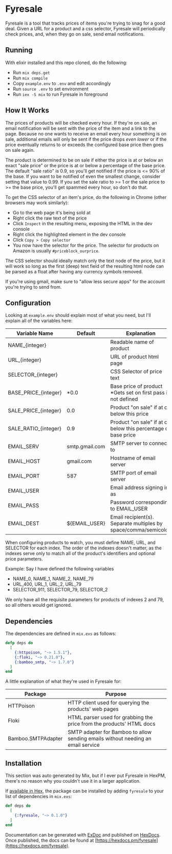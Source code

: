 # Fyresale

Fyresale is a tool that tracks prices of items you're trying to snag for a good deal.
Given a URL for a product and a css selector, Fyresale will periodically check prices,
and, when they go on sale, send email notifications.

## Running

With elixir installed and this repo cloned, do the following:

* Run ```mix deps.get```
* Run ```mix compile```
* Copy ```example.env``` to ```.env``` and edit accordingly
* Run ```source .env``` to set environment
* Run ```iex -S mix``` to run Fyresale in foreground

## How It Works

The prices of products will be checked every hour. If they're on sale, an email notification will be sent
with the price of the item and a link to the page. Because no one wants to receive an email every hour something
is on sale, additional emails will only be sent if the price drops *even lower* or if the price eventually returns to
or exceeds the configured base price then goes on sale again.

The product is determined to be on sale if either the price is at or below an exact "sale price" or the price
is at or below a percentage of the base price. The default "sale ratio" is 0.9, so you'll get notified if the
price is <= 90% of the base. If you want to be notified of even the smallest change, consider setting that 
value to 0.99. If you set the sale ratio to >= 1 or the sale price to >= the base price, you'll get spammed
every hour, so don't do that.

To get the CSS selector of an item's price, do the following in Chrome (other browsers may work similarly):
* Go to the web page it's being sold at
* Right click the raw text of the price
* Click ```Inspect``` in the resulting menu, exposing the HTML in the dev console
* Right click the highlighted element in the dev console
* Click ```Copy > Copy selector```
* You now have the selector for the price. The selector for products on Amazon is usually ```#priceblock_ourprice```.

The CSS selector should ideally match only the text node of the price, but it will work so long as the first 
(deep) text field of the resulting html node can be parsed as a float after having any currency symbols removed.

If you're using gmail, make sure to "allow less secure apps" for the account you're trying to send from.

## Configuration

Looking at ```example.env``` should explain most of what you need, but I'll explain
all of the variables here:

| Variable Name        | Default        | Explanation                                                     |
|----------------------|----------------|-----------------------------------------------------------------|
| NAME_{integer}       |                | Readable name of product                                        |
| URL_{integer}        |                | URL of product html page                                        |
| SELECTOR_{integer}   |                | CSS Selector of price text                                      |
| BASE_PRICE_{integer} | *0.0           | Base price of product *Gets set on first pass if not defined    |
| SALE_PRICE_{integer} | 0.0            | Product "on sale" if at or below this price                     |
| SALE_RATIO_{integer} | 0.9            | Product "on sale" if at or below this percentage of base price  |
| EMAIL_SERV           | smtp.gmail.com | SMTP server to connect to                                       |
| EMAIL_HOST           | gmail.com      | Hostname of email server                                        |
| EMAIL_PORT           | 587            | SMTP port of email server                                       |
| EMAIL_USER           |                | Email address signing in as                                     |
| EMAIL_PASS           |                | Password corresponding to EMAIL_USER                            |
| EMAIL_DEST           | ${EMAIL_USER}  | Email recipient(s). Separate multiples by space/comma/semicolon |

When configuring products to watch, you must define NAME, URL, and SELECTOR for each index. The order of the indexes doesn't matter,
as the indexes serve only to match all of the product's identifiers and optional price parameters.

Example: Say I have defined the following variables
* NAME_0, NAME_1, NAME_2, NAME_79
* URL_400, URL_1, URL_2, URL_79
* SELECTOR_911, SELECTOR_79, SELECTOR_2

We only have all the requisite parameters for products of indexes 2 and 79, so all others would get ignored.

## Dependencies

The dependencies are defined in ```mix.exs``` as follows:
```elixir
defp deps do
  [
    {:httpoison, "~> 1.5.1"},
    {:floki, "~> 0.21.0"},
    {:bamboo_smtp, "~> 1.7.0"}
  ]
end
```

A little explanation of what they're used in Fyresale for:

| Package            | Purpose                                                                          |
|--------------------|----------------------------------------------------------------------------------|
| HTTPoison          | HTTP client used for querying the products' web pages                            |
| Floki              | HTML parser used for grabbing the price from the products' HTML docs             |
| Bamboo.SMTPAdapter | SMTP adapter for Bamboo to allow sending emails without needing an email service |

## Installation

This section was auto generated by Mix, but if I ever put Fyresale in HexPM, there's no reason why you couldn't use it in a larger application.

If [available in Hex](https://hex.pm/docs/publish), the package can be installed
by adding `fyresale` to your list of dependencies in `mix.exs`:

```elixir
def deps do
  [
    {:fyresale, "~> 0.1.0"}
  ]
end
```

Documentation can be generated with [ExDoc](https://github.com/elixir-lang/ex_doc)
and published on [HexDocs](https://hexdocs.pm). Once published, the docs can
be found at [https://hexdocs.pm/fyresale](https://hexdocs.pm/fyresale).

